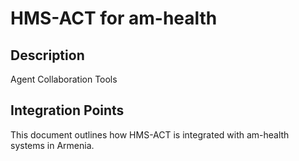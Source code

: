 # HMS-ACT for am-health

## Description

Agent Collaboration Tools

## Integration Points

This document outlines how HMS-ACT is integrated with am-health systems in Armenia.

